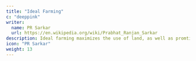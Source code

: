 ```yaml
---
title: "Ideal Farming"
c: "deeppink"
writer:
  name: PR Sarkar
  url: https://en.wikipedia.org/wiki/Prabhat_Ranjan_Sarkar
description: Ideal farming maximizes the use of land, as well as promting self-reliance
icon: "PR Sarkar"
weight: 13
---
```

